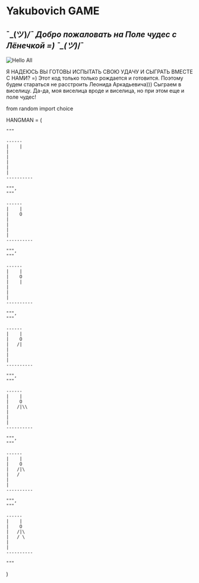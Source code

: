 # Yakubovich GAME
## ¯\_(ツ)_/¯ Добро пожаловать на Поле чудес с Лёнечкой =) ¯\_(ツ)_/¯
![Hello All](https://github.com/linalaimik/Yakubovich/blob/main/polechudes.png)

Я НАДЕЮСЬ ВЫ ГОТОВЫ ИСПЫТАТЬ СВОЮ УДАЧУ И СЫГРАТЬ ВМЕСТЕ С НАМИ? =)
Этот код только только рождается и готовится. Поэтому будем стараться не расстроить Леонида Аркадьевича)))
Сыграем в виселицу. Да-да, моя виселица вроде и виселица, но при этом еще и поле чудес!

from random import choice

HANGMAN = (

    """

    ------
    |    |
    |
    |   
    |
    |
    |
    ----------

    """,
    """

    ------
    |    |
    |    O
    |   
    |
    |
    |
    ----------

    """,
    """

    ------
    |    |
    |    O
    |    |
    |
    |
    |
    ----------

    """,
    """

    ------
    |    |
    |    O
    |   /|
    |
    |
    |
    ----------

    """,
    """

    ------
    |    |
    |    O
    |   /|\\
    |
    |
    |
    ----------

    """,
    """

    ------
    |    |
    |    O
    |   /|\
    |   /
    |
    |
    ----------

    """,
    """

    ------
    |    |
    |    O
    |   /|\
    |   / \
    |
    |
    ----------

    """
)















